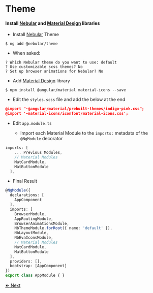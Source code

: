 # Theme

#### Install [Nebular](https://akveo.github.io/nebular/) and [Material Design](https://material.angular.io) libraries

* Install [Nebular](https://akveo.github.io/nebular/) Theme

```
$ ng add @nebular/theme
```
   * When asked:

```
? Which Nebular theme do you want to use: default
? Use customizable scss themes? No
? Set up browser animations for Nebular? No
```

* Add [Material Design](https://material.angular.io) library

```
$ npm install @angular/material material-icons --save
```

* Edit the `styles.scss` file and add the below at the end

```json
@import "~@angular/material/prebuilt-themes/indigo-pink.css";
@import '~material-icons/iconfont/material-icons.css';
```


* Edit `app.module.ts`

   - Import each Material Module to the `imports:` metadata of the `@NgModule` decorator


```typescript
imports: [
    ... Previous Modules,
    // Material Modules
    MatCardModule,
    MatButtonModule
  ],
```

* Final Result

```typescript
@NgModule({
  declarations: [
    AppComponent
  ],
  imports: [
    BrowserModule,
    AppRoutingModule,
    BrowserAnimationsModule,
    NbThemeModule.forRoot({ name: 'default' }),
    NbLayoutModule,
    NbEvaIconsModule,
    // Material Modules
    MatCardModule,
    MatButtonModule
  ],
  providers: [],
  bootstrap: [AppComponent]
})
export class AppModule { }
```

[:fast_forward: Next ](navbar.md)
